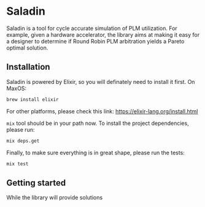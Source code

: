 # Saladin

Saladin is a tool for cycle accurate simulation of PLM utilization. For example, given a hardware accelerator, the library aims at making it easy for a designer to determine if Round Robin PLM arbitration yields a Pareto optimal solution.

## Installation
Saladin is powered by Elixir, so you will definately need to install it first.
On MaxOS: 
```bash
brew install elixir
```
For other platforms, please check this link: https://elixir-lang.org/install.html

`mix` tool should be in your path now. To install the project dependencies, please run:
```bash
mix deps.get
```

Finally, to make sure everything is in great shape, please run the tests:
```bash
mix test
```

## Getting started
While the library will provide solutions 

